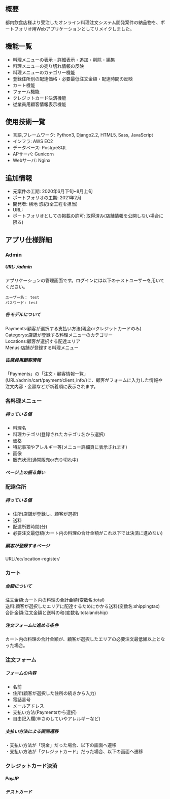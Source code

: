 ## 概要
都内飲食店様より受注したオンライン料理注文システム開発案件の納品物を、ポートフォリオ用Webアプリケーションとしてリメイクしました。
## 機能一覧
- 料理メニューの表示・詳細表示・追加・削除・編集
- 料理メニューの売り切れ情報の反映
- 料理メニューのカテゴリー機能
- 登録住所別の配達価格・必要最低注文金額・配達時間の反映
- カート機能
- フォーム機能
- クレジットカード決済機能
- 従業員用顧客情報表示機能
## 使用技術一覧
- 言語,フレームワーク: Python3, Django2.2, HTML5, Sass, JavaScript
- インフラ: AWS EC2
- データベース: PostgreSQL
- APサーバ: Gunicorn
- Webサーバ: Nginx
## 追加情報
- 元案件の工期: 2020年6月下旬~8月上旬
- ポートフォリオの工期: 2021年2月
- 開発者: 横地 悠紀(全工程を担当)
- URL:
- ポートフォリオとしての掲載の許可: 取得済み(店舗情報を公開しない場合に限る)
## アプリ仕様詳細
### Admin
##### URL: /admin  
アプリケーションの管理画面です。ログインには以下のテストユーザーを用いてください。  
```
ユーザー名： test
パスワード: test
```

##### 各モデルについて
Payments:顧客が選択する支払い方法(現金orクレジットカードのみ)  
Categorys:店舗が登録する料理メニューのカテゴリー  
Locations:顧客が選択する配達エリア    
Menus:店舗が登録する料理メニュー 

##### 従業員用顧客情報  
「Payments」の「注文・顧客情報一覧」(URL:/admin/cart/payment/client_info/)に、顧客がフォームに入力した情報や注文内容・金額などが新着順に表示されます。

### 各料理メニュー
##### 持っている値
- 料理名  
- 料理カテゴリ(登録されたカテゴリ名から選択)
- 価格
- 特記事項やアレルギー等(メニュー詳細頁に表示されます)
- 画像
- 販売状況(通常販売or売り切れ中)  

##### ページ上の振る舞い  

### 配達住所
##### 持っている値  
- 住所(店舗が登録し、顧客が選択)
- 送料
- 配達所要時間(分)
- 必要注文最低額(カート内の料理の合計金額がこれ以下では決済に進めない)  

##### 顧客が登録するページ  
URL:/ec/location-register/  

### カート
##### 金額について  
注文金額:カート内の料理の合計金額(変数名:total)  
送料:顧客が選択したエリアに配達するためにかかる送料(変数名:shippingtax)  
合計金額:注文金額と送料の和(変数名:totalandship)  

##### 注文フォームに進める条件
カート内の料理の合計金額が、顧客が選択したエリアの必要注文最低額以上となった場合。  

### 注文フォーム
##### フォームの内容
- 名前
- 住所(顧客が選択した住所の続きから入力)
- 電話番号
- メールアドレス
- 支払い方法(Paymentsから選択)
- 自由記入欄(辛さのしていやアレルギーなど)  

##### 支払い方法による画面遷移

・支払い方法が「現金」だった場合、以下の画面へ遷移  
・支払い方法が「クレジットカード」だった場合、以下の画面へ遷移  

### クレジットカード決済
##### PayJP
##### テストカード
